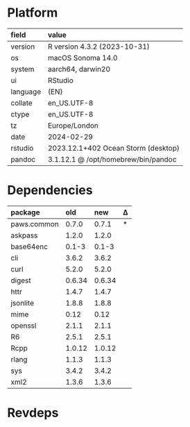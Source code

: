 # Platform

|field    |value                               |
|:--------|:-----------------------------------|
|version  |R version 4.3.2 (2023-10-31)        |
|os       |macOS Sonoma 14.0                   |
|system   |aarch64, darwin20                   |
|ui       |RStudio                             |
|language |(EN)                                |
|collate  |en_US.UTF-8                         |
|ctype    |en_US.UTF-8                         |
|tz       |Europe/London                       |
|date     |2024-02-29                          |
|rstudio  |2023.12.1+402 Ocean Storm (desktop) |
|pandoc   |3.1.12.1 @ /opt/homebrew/bin/pandoc |

# Dependencies

|package     |old    |new    |Δ  |
|:-----------|:------|:------|:--|
|paws.common |0.7.0  |0.7.1  |*  |
|askpass     |1.2.0  |1.2.0  |   |
|base64enc   |0.1-3  |0.1-3  |   |
|cli         |3.6.2  |3.6.2  |   |
|curl        |5.2.0  |5.2.0  |   |
|digest      |0.6.34 |0.6.34 |   |
|httr        |1.4.7  |1.4.7  |   |
|jsonlite    |1.8.8  |1.8.8  |   |
|mime        |0.12   |0.12   |   |
|openssl     |2.1.1  |2.1.1  |   |
|R6          |2.5.1  |2.5.1  |   |
|Rcpp        |1.0.12 |1.0.12 |   |
|rlang       |1.1.3  |1.1.3  |   |
|sys         |3.4.2  |3.4.2  |   |
|xml2        |1.3.6  |1.3.6  |   |

# Revdeps

